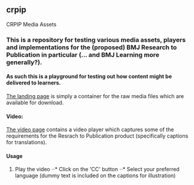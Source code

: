 ## crpip
CRPIP Media Assets

### This is a repository for testing various media assets, players and implementations for the (proposed) BMJ Research to Publication in particular (... and BMJ Learning more generally?). 

#### As such this is a playground for testing out how content might be delivered to learners.

[The landing page](http://moconnor-bmj.github.io/CRPIP-Media-Assets/)  is simply a container for the raw media files which are available for download.

#### Video:

[The video page](http://moconnor-bmj.github.io/CRPIP-Media-Assets/video.html)  contains a video player which captures some of the requirements for the Resrach to Publication product (specifically captions for translations). 

#### Usage
1. Play the video
⋅⋅* Click on the 'CC' button
⋅⋅* Select your preferred language (dummy text is included on the captions for illustration)
